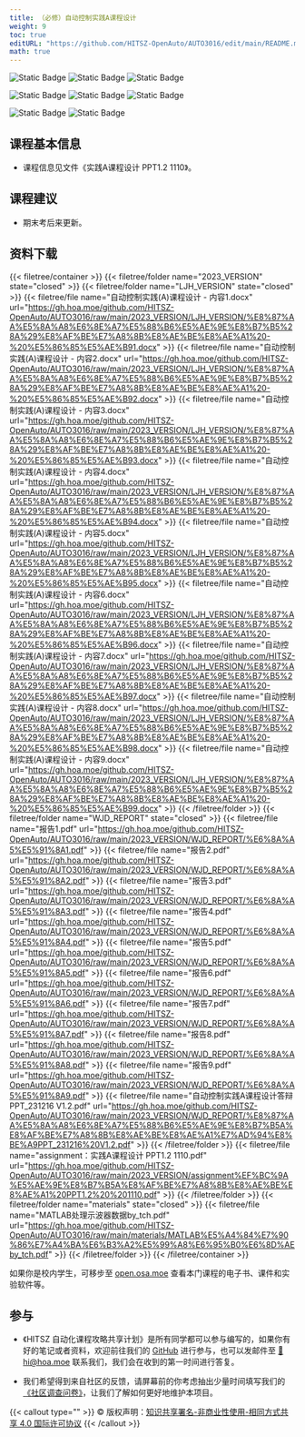 ```yaml
---
title: （必修）自动控制实践A课程设计
weight: 9
toc: true
editURL: "https://github.com/HITSZ-OpenAuto/AUTO3016/edit/main/README.md"
math: true
---
```


![Static Badge](https://img.shields.io/badge/%E8%80%83%E6%9F%A5%E8%AF%BE-green)
![Static Badge](https://img.shields.io/badge/课程设计-green)
![Static Badge](https://img.shields.io/badge/%E5%AD%A6%E5%88%86-1-moccasin)

![Static Badge](https://img.shields.io/badge/%E6%88%90%E7%BB%A9%E6%9E%84%E6%88%90-gold)  ![Static Badge](https://img.shields.io/badge/实验报告-10%25*9=90%25-wheat)  ![Static Badge](https://img.shields.io/badge/答辩-10%25-wheat)

![Static Badge](https://img.shields.io/badge/总学时40-gold)   ![Static Badge](https://img.shields.io/badge/实验4学时*10-moccasin)

## 课程基本信息
- 课程信息见文件《实践A课程设计 PPT1.2  1110》。

## 课程建议
- 期末考后来更新。

## 资料下载

{{< filetree/container >}}
  {{< filetree/folder name="2023_VERSION" state="closed" >}}
  {{< filetree/folder name="LJH_VERSION" state="closed" >}}
    {{< filetree/file name="自动控制实践(A)课程设计 - 内容1.docx" url="https://gh.hoa.moe/github.com/HITSZ-OpenAuto/AUTO3016/raw/main/2023_VERSION/LJH_VERSION/%E8%87%AA%E5%8A%A8%E6%8E%A7%E5%88%B6%E5%AE%9E%E8%B7%B5%28A%29%E8%AF%BE%E7%A8%8B%E8%AE%BE%E8%AE%A1%20-%20%E5%86%85%E5%AE%B91.docx" >}}
    {{< filetree/file name="自动控制实践(A)课程设计 - 内容2.docx" url="https://gh.hoa.moe/github.com/HITSZ-OpenAuto/AUTO3016/raw/main/2023_VERSION/LJH_VERSION/%E8%87%AA%E5%8A%A8%E6%8E%A7%E5%88%B6%E5%AE%9E%E8%B7%B5%28A%29%E8%AF%BE%E7%A8%8B%E8%AE%BE%E8%AE%A1%20-%20%E5%86%85%E5%AE%B92.docx" >}}
    {{< filetree/file name="自动控制实践(A)课程设计 - 内容3.docx" url="https://gh.hoa.moe/github.com/HITSZ-OpenAuto/AUTO3016/raw/main/2023_VERSION/LJH_VERSION/%E8%87%AA%E5%8A%A8%E6%8E%A7%E5%88%B6%E5%AE%9E%E8%B7%B5%28A%29%E8%AF%BE%E7%A8%8B%E8%AE%BE%E8%AE%A1%20-%20%E5%86%85%E5%AE%B93.docx" >}}
    {{< filetree/file name="自动控制实践(A)课程设计 - 内容4.docx" url="https://gh.hoa.moe/github.com/HITSZ-OpenAuto/AUTO3016/raw/main/2023_VERSION/LJH_VERSION/%E8%87%AA%E5%8A%A8%E6%8E%A7%E5%88%B6%E5%AE%9E%E8%B7%B5%28A%29%E8%AF%BE%E7%A8%8B%E8%AE%BE%E8%AE%A1%20-%20%E5%86%85%E5%AE%B94.docx" >}}
    {{< filetree/file name="自动控制实践(A)课程设计 - 内容5.docx" url="https://gh.hoa.moe/github.com/HITSZ-OpenAuto/AUTO3016/raw/main/2023_VERSION/LJH_VERSION/%E8%87%AA%E5%8A%A8%E6%8E%A7%E5%88%B6%E5%AE%9E%E8%B7%B5%28A%29%E8%AF%BE%E7%A8%8B%E8%AE%BE%E8%AE%A1%20-%20%E5%86%85%E5%AE%B95.docx" >}}
    {{< filetree/file name="自动控制实践(A)课程设计 - 内容6.docx" url="https://gh.hoa.moe/github.com/HITSZ-OpenAuto/AUTO3016/raw/main/2023_VERSION/LJH_VERSION/%E8%87%AA%E5%8A%A8%E6%8E%A7%E5%88%B6%E5%AE%9E%E8%B7%B5%28A%29%E8%AF%BE%E7%A8%8B%E8%AE%BE%E8%AE%A1%20-%20%E5%86%85%E5%AE%B96.docx" >}}
    {{< filetree/file name="自动控制实践(A)课程设计 - 内容7.docx" url="https://gh.hoa.moe/github.com/HITSZ-OpenAuto/AUTO3016/raw/main/2023_VERSION/LJH_VERSION/%E8%87%AA%E5%8A%A8%E6%8E%A7%E5%88%B6%E5%AE%9E%E8%B7%B5%28A%29%E8%AF%BE%E7%A8%8B%E8%AE%BE%E8%AE%A1%20-%20%E5%86%85%E5%AE%B97.docx" >}}
    {{< filetree/file name="自动控制实践(A)课程设计 - 内容8.docx" url="https://gh.hoa.moe/github.com/HITSZ-OpenAuto/AUTO3016/raw/main/2023_VERSION/LJH_VERSION/%E8%87%AA%E5%8A%A8%E6%8E%A7%E5%88%B6%E5%AE%9E%E8%B7%B5%28A%29%E8%AF%BE%E7%A8%8B%E8%AE%BE%E8%AE%A1%20-%20%E5%86%85%E5%AE%B98.docx" >}}
    {{< filetree/file name="自动控制实践(A)课程设计 - 内容9.docx" url="https://gh.hoa.moe/github.com/HITSZ-OpenAuto/AUTO3016/raw/main/2023_VERSION/LJH_VERSION/%E8%87%AA%E5%8A%A8%E6%8E%A7%E5%88%B6%E5%AE%9E%E8%B7%B5%28A%29%E8%AF%BE%E7%A8%8B%E8%AE%BE%E8%AE%A1%20-%20%E5%86%85%E5%AE%B99.docx" >}}
  {{< /filetree/folder >}}
  {{< filetree/folder name="WJD_REPORT" state="closed" >}}
    {{< filetree/file name="报告1.pdf" url="https://gh.hoa.moe/github.com/HITSZ-OpenAuto/AUTO3016/raw/main/2023_VERSION/WJD_REPORT/%E6%8A%A5%E5%91%8A1.pdf" >}}
    {{< filetree/file name="报告2.pdf" url="https://gh.hoa.moe/github.com/HITSZ-OpenAuto/AUTO3016/raw/main/2023_VERSION/WJD_REPORT/%E6%8A%A5%E5%91%8A2.pdf" >}}
    {{< filetree/file name="报告3.pdf" url="https://gh.hoa.moe/github.com/HITSZ-OpenAuto/AUTO3016/raw/main/2023_VERSION/WJD_REPORT/%E6%8A%A5%E5%91%8A3.pdf" >}}
    {{< filetree/file name="报告4.pdf" url="https://gh.hoa.moe/github.com/HITSZ-OpenAuto/AUTO3016/raw/main/2023_VERSION/WJD_REPORT/%E6%8A%A5%E5%91%8A4.pdf" >}}
    {{< filetree/file name="报告5.pdf" url="https://gh.hoa.moe/github.com/HITSZ-OpenAuto/AUTO3016/raw/main/2023_VERSION/WJD_REPORT/%E6%8A%A5%E5%91%8A5.pdf" >}}
    {{< filetree/file name="报告6.pdf" url="https://gh.hoa.moe/github.com/HITSZ-OpenAuto/AUTO3016/raw/main/2023_VERSION/WJD_REPORT/%E6%8A%A5%E5%91%8A6.pdf" >}}
    {{< filetree/file name="报告7.pdf" url="https://gh.hoa.moe/github.com/HITSZ-OpenAuto/AUTO3016/raw/main/2023_VERSION/WJD_REPORT/%E6%8A%A5%E5%91%8A7.pdf" >}}
    {{< filetree/file name="报告8.pdf" url="https://gh.hoa.moe/github.com/HITSZ-OpenAuto/AUTO3016/raw/main/2023_VERSION/WJD_REPORT/%E6%8A%A5%E5%91%8A8.pdf" >}}
    {{< filetree/file name="报告9.pdf" url="https://gh.hoa.moe/github.com/HITSZ-OpenAuto/AUTO3016/raw/main/2023_VERSION/WJD_REPORT/%E6%8A%A5%E5%91%8A9.pdf" >}}
    {{< filetree/file name="自动控制实践A课程设计答辩PPT_231216 V1.2.pdf" url="https://gh.hoa.moe/github.com/HITSZ-OpenAuto/AUTO3016/raw/main/2023_VERSION/WJD_REPORT/%E8%87%AA%E5%8A%A8%E6%8E%A7%E5%88%B6%E5%AE%9E%E8%B7%B5A%E8%AF%BE%E7%A8%8B%E8%AE%BE%E8%AE%A1%E7%AD%94%E8%BE%A9PPT_231216%20V1.2.pdf" >}}
  {{< /filetree/folder >}}
    {{< filetree/file name="assignment：实践A课程设计 PPT1.2  1110.pdf" url="https://gh.hoa.moe/github.com/HITSZ-OpenAuto/AUTO3016/raw/main/2023_VERSION/assignment%EF%BC%9A%E5%AE%9E%E8%B7%B5A%E8%AF%BE%E7%A8%8B%E8%AE%BE%E8%AE%A1%20PPT1.2%20%201110.pdf" >}}
  {{< /filetree/folder >}}
  {{< filetree/folder name="materials" state="closed" >}}
    {{< filetree/file name="MATLAB处理示波器数据by_tch.pdf" url="https://gh.hoa.moe/github.com/HITSZ-OpenAuto/AUTO3016/raw/main/materials/MATLAB%E5%A4%84%E7%90%86%E7%A4%BA%E6%B3%A2%E5%99%A8%E6%95%B0%E6%8D%AEby_tch.pdf" >}}
  {{< /filetree/folder >}}
{{< /filetree/container >}}

如果你是校内学生，可移步至 <a href='https://open.osa.moe/openauto/AUTO3016'>open.osa.moe</a> 查看本门课程的电子书、课件和实验软件等。

## 参与

- 《HITSZ 自动化课程攻略共享计划》是所有同学都可以参与编写的，如果你有好的笔记或者资料，欢迎前往我们的 [GitHub](https://github.com/HITSZ-OpenAuto) 进行参与，也可以发邮件至 [📮hi@hoa.moe](mailto:hi@hoa.moe) 联系我们，我们会在收到的第一时间进行答复。

- 我们希望得到来自社区的反馈，请屏幕前的你考虑抽出少量时间填写我们的[《社区调查问卷》](https://forms.office.com/r/CHTPkzFjY8)，让我们了解如何更好地维护本项目。

{{< callout type="" >}}
  © 版权声明：[知识共享署名-非商业性使用-相同方式共享 4.0 国际许可协议](https://creativecommons.org/licenses/by-nc-sa/4.0/)
{{< /callout >}}
